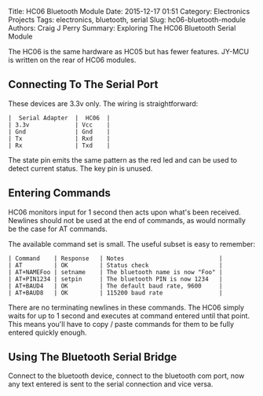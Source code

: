 Title: HC06 Bluetooth Module
Date: 2015-12-17 01:51
Category: Electronics Projects
Tags: electronics, bluetooth, serial
Slug: hc06-bluetooth-module
Authors: Craig J Perry
Summary: Exploring The HC06 Bluetooth Serial Module

The HC06 is the same hardware as HC05 but has fewer features. JY-MCU is written on the rear of HC06
modules.

## Connecting To The Serial Port

These devices are 3.3v only. The wiring is straightforward:

    |  Serial Adapter  |  HC06  |
	| 3.3v             | Vcc    |
	| Gnd              | Gnd    |
	| Tx               | Rxd    |
	| Rx               | Txd    |

The state pin emits the same pattern as the red led and can be used to detect current status. The
key pin is unused.

## Entering Commands

HC06 monitors input for 1 second then acts upon what's been received. Newlines should not be used
at the end of commands, as would normally be the case for AT commands.

The available command set is small. The useful subset is easy to remember:

    | Command    | Response   | Notes                           |
	| AT         | OK         | Status check                    |
	| AT+NAMEFoo | setname    | The bluetooth name is now "Foo" |
	| AT+PIN1234 | setpin     | The bluetooth PIN is now 1234   |
	| AT+BAUD4   | OK         | The default baud rate, 9600     |
	| AT+BAUD8   | OK         | 115200 baud rate                |

There are no terminating newlines in these commands. The HC06 simply waits for up to 1 second
and executes at command entered until that point. This means you'll have to copy / paste commands
for them to be fully entered quickly enough.

## Using The Bluetooth Serial Bridge

Connect to the bluetooth device, connect to the bluetooth com port, now any text entered is
sent to the serial connection and vice versa.
